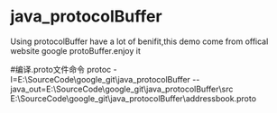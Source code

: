 java_protocolBuffer
===================
Using protocolBuffer have a lot of benifit,this demo come from offical website google protoBuffer.enjoy it

#编译.proto文件命令
protoc  -I=E:\SourceCode\google_git\java_protocolBuffer --java_out=E:\SourceCode\google_git\java_protocolBuffer\src   E:\SourceCode\google_git\java_protocolBuffer\addressbook.proto


